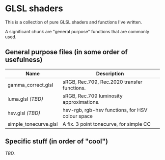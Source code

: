 # GLSL shaders

This is a collection of pure GLSL shaders and functions I've written.

A significant chunk are "general purpose" functions that are commonly used.

## General purpose files (in some order of usefulness)

| Name                      | Description                                      |
|---------------------------|--------------------------------------------------|
| gamma_correct.glsl        | sRGB, Rec.709, Rec.2020 transfer functions.      |
| luma.glsl *(TBD)*         | sRGB, Rec.709 luminosity approximations.         |
| hsv.glsl *(TBD)*          | hsv-rgb, rgb-hsv functions, for HSV colour space |
| simple_tonecurve.glsl     | A fix. 3 point tonecurve, for simple CC          |

## Specific stuff (in order of "cool")

*TBD.*